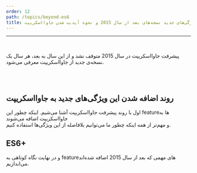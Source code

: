 ```yaml
---
order: 12
path: /topics/beyond-es6
title: ویژگی‌های جدید نسخه‌های بعد از سال 2015 و نحوه آپدیت شدن جاوااسکریپت
---
```


***

<br/>

پیشرفت جاوااسکریپت در سال 2015 متوقف نشد و از این سال به بعد، هر سال یک نسخه‌ی جدید از جاوااسکریپت معرفی می‌شود.

<br/>
<br/>

## روند اضافه شدن این ویژگی‌های جدید به جاوااسکریپت
اول با روند پیشرفت جاوااسکریپت آشنا می‌شیم.
اینکه چطور این featureها به جاوااسکریپت اضافه می‌شوند
<br/>
و مهم‌تر از همه اینکه چطور ما می‌توانیم بلافاصله از این ویژگی‌ها استفاده کنیم.

## ES6+
و در نهایت نگاه کوتاهی به featureهای مهمی که بعد از سال 2015 اضافه شده‌اند می‌اندازیم.